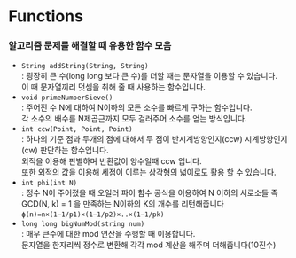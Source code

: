 # Functions
### 알고리즘 문제를 해결할 때 유용한 함수 모음

- `String addString(String, String)`<br>
  : 굉장히 큰 수(long long 보다 큰 수)를 더할 때는 문자열을 이용할 수 있습니다.<br>
  이 때 문자열끼리 덧셈을 취해 줄 때 사용하는 함수입니다.
- `void primeNumberSieve()`<br>
  : 주어진 수 N에 대하여 N이하의 모든 소수를 빠르게 구하는 함수입니다.<br>
  각 소수의 배수를 N제곱근까지 모두 걸러주어 소수를 얻는 방식입니다.
- `int ccw(Point, Point, Point)`<br>
  : 하나의 기준 점과 두개의 점에 대해서 두 점이 반시계방향인지(ccw) 시계방향인지(cw) 판단하는 함수입니다.<br>
  외적을 이용해 판별하며 반환값이 양수일때 ccw 입니다.<br>
  또한 외적의 값을 이용해 세점이 이루는 삼각형의 넓이로도 활용 할 수 있습니다.
- `int phi(int N)`<br>
  : 정수 N이 주어졌을 때 오일러 파이 함수 공식을 이용하여 N 이하의 서로소들 즉<br>
  GCD(N, k) = 1 을 만족하는 N이하의 K의 개수를 리턴해줍니다<br>
  `ϕ(n)=n×(1−1/p1)×(1−1/p2)×..×(1−1/pk)`
- `long long bigNumMod(string num)`<br>
  : 매우 큰수에 대한 mod 연산을 수행할 때 이용합니다.<br>
  문자열을 한자리씩 정수로 변환해 각각 mod 계산을 해주며 더해줍니다(10진수)